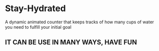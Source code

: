 # Stay-Hydrated

A dynamic animated counter that keeps tracks of how many cups of water you need to fulfill your initial goal

<h2> IT CAN BE USE IN MANY WAYS, HAVE FUN </h2>

